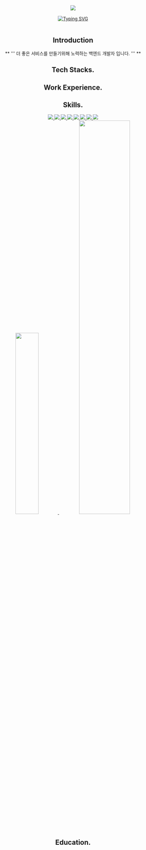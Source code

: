 <div align="center">
  <!-- Header banner -->
<!--   <img src="https://capsule-render.vercel.app/api?type=waving&color=0:E34C26,10:DA5B0B,30:C6538C,75:3572A5,100:A371F7&height=100&section=header&text=&fontSize=0" width="100%"/> -->
  <img src="https://capsule-render.vercel.app/api?type=venom&color=0:E34C26,10:DA5B0B,30:C6538C,75:3572A5,100:A371F7&height=300&section=header&text=My_Profile%20render&fontSize=70" />
  <br><br>
  <!-- Title Typing Effect -->
  <a href="https://git.io/typing-svg"><img src="https://readme-typing-svg.demolab.com?font=Lobster&color=fff758&size=35&pause=1000&center=true&vCenter=true&random=false&width=435&lines=Hello%2C+I'm+changsong+Noh;Back+End+Developer" alt="Typing SVG" /></a>
  <br>
  <div align="center">
  <br>

  ## Introduction
  ** ''' 더 좋은 서비스를 만들기위해 노력하는 백엔드 개발자 입니다. ''' **
  
  ## Tech Stacks.

  ## Work Experience.

  ## Skills.
  <div>
    <span>
      <a href="https://spring.io/">
    <img src="https://img.shields.io/badge/Spring-6DB33F?style=for-the-badge&logo=spring&logoColor=white">
      </a>
    </span>
    <span>
    <a href="https://spring.io/projects/spring-boot/">
    <img src="https://img.shields.io/badge/Spring Boot-6DB33F?style=for-the-badge&logo=springboot&logoColor=white">
    </a>
    </span>
    <span>
    <a href="https://www.mysql.com/">
    <img src="https://img.shields.io/badge/mysql-4479A1?style=for-the-badge&logo=mysql&logoColor=white">
    </a>
    </span>
    <span>
    <a href="https://redis.io/">
    <img src="https://img.shields.io/badge/redis-DC382D?style=for-the-badge&logo=redis&logoColor=white">
    </a>
    </span>
    <span>
    <a href="https://aws.amazon.com/ko/free/?gclid=Cj0KCQiAh8OtBhCQARIsAIkWb68gUElu_CaeyS-Exgq5ydj7sDXYyIbMiEPHmJwL--vqAlQCi1BFo0EaAkm3EALw_wcB&trk=fa2d6ba3-df80-4d24-a453-bf30ad163af9&sc_channel=ps&ef_id=Cj0KCQiAh8OtBhCQARIsAIkWb68gUElu_CaeyS-Exgq5ydj7sDXYyIbMiEPHmJwL--vqAlQCi1BFo0EaAkm3EALw_wcB:G:s&s_kwcid=AL!4422!3!563761819834!e!!g!!aws!15286221779!129400439466&all-free-tier.sort-by=item.additionalFields.SortRank&all-free-tier.sort-order=asc&awsf.Free%20Tier%20Types=*all&awsf.Free%20Tier%20Categories=*all">
      <img src="https://img.shields.io/badge/AWS-FF9900?style=for-the-badge&logo=AWS&logoColor=white">
    </a>
    </span>
    <span>
    <a href="https://dev.java/">
      <img src="https://img.shields.io/badge/java-007396?style=for-the-badge&logo=java&logoColor=white">
    </a>
    </span>
    <span>
      <a href="">
        <img src="https://img.shields.io/badge/html5-E34F26?style=for-the-badge&logo=html5&logoColor=white">
      </a>
    </span>
      <span>
      <a href="">
        <img src="https://img.shields.io/badge/css-1572B6?style=for-the-badge&logo=css3&logoColor=white">
      </a>
    </span>
  </div>

<div>
    <a href="https://github.com/anuraghazra/github-readme-stats">
    <img src="https://github-readme-stats.vercel.app/api/top-langs/?username=nochso890&layout=donut&show_icons=true&theme=material-palenight&hide_border=true&bg_color=20232a&icon_color=58A6FF&text_color=fff&title_color=58A6FF&count_private=true&exclude_repo=Face-Transfer-Application" width=38% />
</a>
    <a href="https://github.com/anuraghazra/github-readme-stats">
  <img src="https://github-readme-stats.vercel.app/api?username=nochso890&show_icons=true&theme=material-palenight&hide_border=true&bg_color=20232a&icon_color=58A6FF&text_color=fff&title_color=58A6FF&count_private=true" width=56% />
</a>
</div>
<!-- 그래프 <a href="https://github.com/ashutosh00710/github-readme-activity-graph">
    <img src="https://github-readme-activity-graph.vercel.app/graph?username=nochso890&theme=react-dark&bg_color=20232a&hide_border=true&line=58A6FF&color=58A6FF" width=94%/>
</a> -->
<br>

## Education.


<!--   <img src="https://capsule-render.vercel.app/api?type=rect&color=0:E34C26,10:DA5B0B,30:C6538C,75:3572A5,100:A371F7&height=40&section=footer&text=&fontSize=0" width="100%"/> -->
  
</div>
